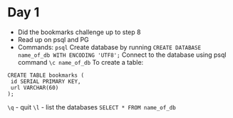 # Day 1

- Did the bookmarks challenge up to step 8
- Read up on psql and PG
- Commands:
`psql`
 Create database by running `CREATE DATABASE name_of_db WITH ENCODING 'UTF8';`
 Connect to the database using psql command `\c name_of_db`
 To create a table:
 ```
 CREATE TABLE bookmarks (
  id SERIAL PRIMARY KEY, 
  url VARCHAR(60)
);
```
`\q` - quit
`\l` - list the databases
`SELECT * FROM name_of_db`
